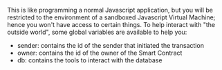 This is like programming a normal Javascript application, but you will be restricted to the environment of a sandboxed Javascript Virtual Machine; hence you won't have access to certain things. To help interact with "the outside world", some global variables are available to help you:

 - sender: contains the id of the sender that initiated the transaction
 - owner: contains the id of the owner of the Smart Contract
 - db: contains the tools to interact with the database